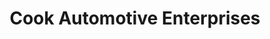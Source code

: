 ---
title: "Cook Automotive Enterprises"
url: /new-hope/cook-automotive-enterprises/
shop: Autowerkstatt
---